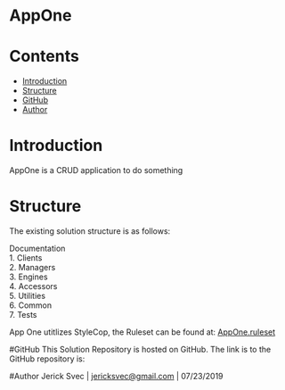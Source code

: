 # AppOne

# Contents
  - [Introduction](#introduction)
  - [Structure](#structure)
  - [GitHub](#github)
  - [Author](#author)

# Introduction
AppOne is a CRUD application to do something

# Structure
The existing solution structure is as follows:

Documentation  
1\. Clients  
2\. Managers  
3\. Engines  
4\. Accessors  
5\. Utilities  
6\. Common  
7\. Tests  

App One utitlizes StyleCop, the Ruleset can be found at:
[AppOne.ruleset](/AppOne.ruleset)

#GitHub
This Solution Repository is hosted on GitHub.
The link is to the GitHub repository is: 

#Author
Jerick Svec | jericksvec@gmail.com | 07/23/2019
